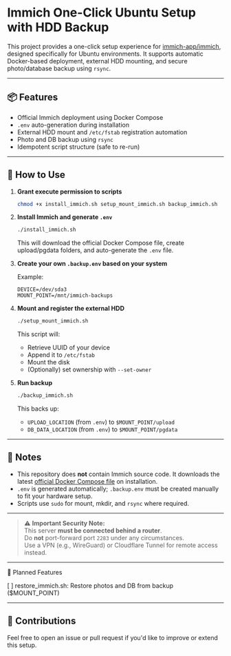 # Immich One-Click Ubuntu Setup with HDD Backup

This project provides a one-click setup experience for [immich-app/immich](https://github.com/immich-app/immich), designed specifically for Ubuntu environments. It supports automatic Docker-based deployment, external HDD mounting, and secure photo/database backup using `rsync`.

---

## 📦 Features

- Official Immich deployment using Docker Compose
- `.env` auto-generation during installation
- External HDD mount and `/etc/fstab` registration automation
- Photo and DB backup using `rsync`
- Idempotent script structure (safe to re-run)

---

## 🚀 How to Use

1. **Grant execute permission to scripts**

   ```bash
   chmod +x install_immich.sh setup_mount_immich.sh backup_immich.sh
    ````

2. **Install Immich and generate `.env`**

   ```bash
   ./install_immich.sh
   ```

   This will download the official Docker Compose file, create upload/pgdata folders, and auto-generate the `.env` file.

3. **Create your own `.backup.env` based on your system**

   Example:

   ```env
   DEVICE=/dev/sda3
   MOUNT_POINT=/mnt/immich-backups
   ```

4. **Mount and register the external HDD**

   ```bash
   ./setup_mount_immich.sh
   ```

   This script will:

   * Retrieve UUID of your device
   * Append it to `/etc/fstab`
   * Mount the disk
   * (Optionally) set ownership with `--set-owner`

5. **Run backup**

   ```bash
   ./backup_immich.sh
   ```

   This backs up:

   * `UPLOAD_LOCATION` (from `.env`) to `$MOUNT_POINT/upload`
   * `DB_DATA_LOCATION` (from `.env`) to `$MOUNT_POINT/pgdata`

---

## 📝 Notes

* This repository does **not** contain Immich source code. It downloads the latest [official Docker Compose file](https://github.com/immich-app/immich/releases/latest/download/docker-compose.yml) on installation.
* `.env` is generated automatically; `.backup.env` must be created manually to fit your hardware setup.
* Scripts use `sudo` for mount, mkdir, and `rsync` where required.

---

> ⚠️ **Important Security Note:**  
> This server **must be connected behind a router**.  
> Do **not** port-forward port `2283` under any circumstances.  
> Use a VPN (e.g., WireGuard) or Cloudflare Tunnel for remote access instead.

---

🚧 Planned Features

[ ] restore_immich.sh: Restore photos and DB from backup ($MOUNT_POINT)

---

## 🙌 Contributions

Feel free to open an issue or pull request if you'd like to improve or extend this setup.

```

